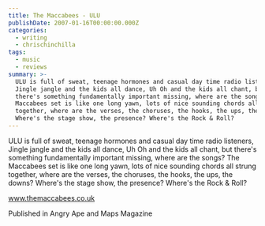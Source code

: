 ```yaml
---
title: The Maccabees - ULU
publishDate: 2007-01-16T00:00:00.000Z
categories:
  - writing
  - chrischinchilla
tags:
  - music
  - reviews
summary: >-
  ULU is full of sweat, teenage hormones and casual day time radio listeners,
  Jingle jangle and the kids all dance, Uh Oh and the kids all chant, but
  there's something fundamentally important missing, where are the songs? The
  Maccabees set is like one long yawn, lots of nice sounding chords all strung
  together, where are the verses, the choruses, the hooks, the ups, the downs?
  Where's the stage show, the presence? Where's the Rock & Roll?
---
```


ULU is full of sweat, teenage hormones and casual day time radio listeners, Jingle jangle and the kids all dance, Uh Oh and the kids all chant, but there's something fundamentally important missing, where are the songs? The Maccabees set is like one long yawn, lots of nice sounding chords all strung together, where are the verses, the choruses, the hooks, the ups, the downs? Where's the stage show, the presence? Where's the Rock & Roll?

<a href='https://www.themaccabees.co.uk' target='_blank'>www.themaccabees.co.uk</a>

Published in Angry Ape and Maps Magazine
